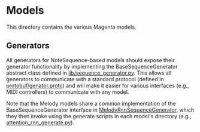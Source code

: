 # Models

This directory contains the various Magenta models.

## Generators
All generators for NoteSequence-based models should expose their generator
functionality by implementing the BaseSequenceGenerator abstract class defined
in
[lib/sequence_generator.py](https://github.com/tensorflow/magenta/blob/master/magenta/music/sequence_generator.py).
This allows all generators to communicate with a standard protocol (defined in
[protobuf/genator.proto](https://github.com/tensorflow/magenta/blob/master/magenta/protobuf/generator.proto))
and will make it easier for various interfaces (e.g., MIDI controllers) to
communicate with any model.

Note that the Melody models share a common implementation of the
BaseSequenceGenerator interface in
[MelodyRnnSequenceGenerator](https://github.com/tensorflow/magenta/blob/master/magenta/models/shared/melody_rnn_sequence_generator.py),
which they then invoke using the generate scripts in each model's directory
(e.g.,
[attention_rnn_generate.py](https://github.com/tensorflow/magenta/blob/master/magenta/models/attention_rnn/attention_rnn_generate.py)).
